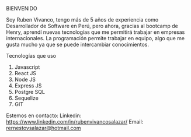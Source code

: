BIENVENIDO

Soy Ruben Vivanco, tengo más de 5 años de experiencia como Desarrollador de Software en Perú, pero ahora, gracias al bootcamp de Henry, aprendí nuevas tecnologías que me permitirá trabajar en empresas internacionales.
La programación permite trabajar en equipo, algo que me gusta mucho ya que se puede intercambiar conocimientos.

Tecnologías que uso
1) Javascript
2) React JS
3) Node JS
4) Express JS
5) Postgre SQL
6) Sequelize
7) GIT

Estemos en contacto:
Linkedin: https://www.linkedin.com/in/rubenvivancosalazar/
Email: rernestovsalazar@hotmail.com
